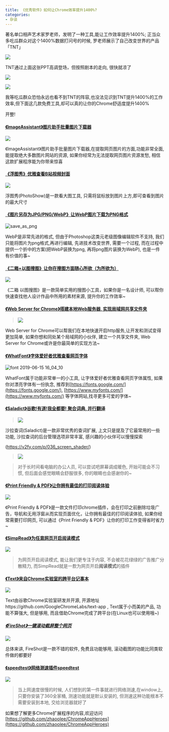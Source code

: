 ```yaml
---
title: 《优秀软件》如何让Chrome效率提升1400%?
categories:
- 杂谈
---
```


著名单口相声艺术家罗老师，发明了一种工具,能让工作效率提升1400%; 正当众多吃瓜群众对这个1400%数据打问号的时候, 罗老师展示了自己改变世界的产品「TNT」

![](https://v2fy.com/asset/window10-1400/1400.png)

TNT通过上面这张PPT高调登场，但按照剧本的走向, 很快就凉了

![](https://v2fy.com/asset/window10-1400/tnt-ppt.png)

![](https://v2fy.com/asset/window10-1400/256.jpg)


我等吃瓜群众恐怕永远也看不到TNT的阵容,也没法见识到TNT提升1400%的工作效率,但下面这几款免费工具,却可以真的让你的Chrome舒适度提升1400%

开整!

#### [《ImageAssistant》图片助手批量图片下载器](https://v2fy.com/p/061-image-assistant/) 


![](https://v2fy.com/asset/README/69475211-6cba5e80-0e05-11ea-8364-2fdaf073cdb0.gif)

《ImageAssistant》图片助手批量图片下载器,在提取网页图片的方面,功能非常全面, 能提取绝大多数图片网站的资源, 如果你经常为无法提取网页图片资源发愁, 相信这款扩展程序能为你带来惊喜




#### [《浮图秀》优雅查看B站视频封面](https://v2fy.com/p/064_photoshow/)



![](https://v2fy.com/asset/064-photoshow/photoshop-bilibili.gif)

浮图秀(PhotoShow)是一款看大图工具, 只需将鼠标放到图片上方,即可查看到图片的最大尺寸


#### [《图片另存为JPG/PNG/WebP》让WebP图片下载为PNG格式](https://v2fy.com/p/057_webp_save_as_png/)

![save_as_png](https://v2fy.com/asset/README/63221240-ce48ac80-c1c8-11e9-9860-376fedc0845e.gif)

WebP是非常先进的格式, 但由于Photoshop这类元老级图像编辑软件不支持, 我们只能将图片为png格式,再进行编辑, 先进技术改变世界, 需要一个过程, 而在过程中提供一个折中的方案(把WebP装换为png, 再将png图片装换为WebP), 也是一件有价值的事~

#### [《二箱+以图搜图》让你在搜图方面随心所欲（为所欲为）](https://v2fy.com/p/054_er_xiang_yi_tu_sou_tu/)


![](https://v2fy.com/asset/README/61757068-93ce3880-adf1-11e9-8903-ebf313fb6098.gif)


《二箱 以图搜图》是一款简单实用的搜图小工具，如果你是一名设计师, 可以帮你快速查找他人设计作品中所用的素材来源, 提升你的工作效率~


#### [《Web Server for Chrome》搭建本地Web服务器, 实现局域网共享文件夹](https://v2fy.com/p/049_web_server_for_chrome/)

> ![](https://v2fy.com/asset/README/74d3eb882b103e0fb1e5e5dd651c052f.gif)

Web Server for Chrome可以帮我们在本地快速开启http服务,让开发和测试变得更加简单, 如果你想和同处某个局域网的小伙伴, 建立一个共享文件夹, Web Server for Chrome或许是你最简单的实现方法~ 


#### [《WhatFont》字体爱好者优雅查看网页字体](https://v2fy.com/p/046_whatfont/)

![font 2019-06-15 16_04_10](https://v2fy.com/asset/README/59549312-4529b500-8f8e-11e9-8107-004486a02258.gif)

WhatFont属于功能非常单一的小工具, 让字体爱好者优雅查看网页字体属性, 如果你对漂亮字体有一份执念, 推荐到[https://fonts.google.com/](https://fonts.google.com/), [https://www.myfonts.com/](https://www.myfonts.com/)
 等字体网站,找寻更多可爱的字体~

#### [《Saladict》谷歌!有道!我全都要! 聚合词典, 并行翻译](https://v2fy.com/p/037_saladict/)

>![](https://v2fy.com/asset/README/07322f3c4b13484a8a048194558cec5c.gif)

沙拉查词(Saladict)是一款非常优秀的查词扩展, 上文只是提及了它最常用的一些功能, 沙拉查词的后台管理选项非常丰富, 感兴趣的小伙伴可以慢慢探索


(https://v2fy.com/p/036_screen_shader/)

>![](https://v2fy.com/asset/README/3a94a283267047c39114694706de7293.gif)

> 对于长时间看电脑的办公人员, 可以尝试吧屏幕调成暖色, 开始可能会不习惯, 但后面会感觉眼睛会舒服很多, 你的眼睛也会感谢你的~

#### [《Print Friendly & PDF》让你拥有最佳的打印阅读体验](https://v2fy.com/p/035_print_friendly_and_pdf/)

![](https://v2fy.com/asset/README/a71d2b280298482ba2408482c1537bf9.gif)

《Print Friendly & PDF》是一款文件打印chrome插件，会在打印之前删除垃圾广告，导航和无用浮窗从而实现页面优化，让你拥有最佳的打印阅读体验, 如果你经常需要打印网页, 可以通过《Print Friendly & PDF》让你的打印工作变得省时省力~


#### [《SimpRead》为任意网页开启阅读模式](https://v2fy.com/p/029_simread/)


![](https://v2fy.com/asset/README/0f9aa9ca332c4325806f92784af9f9ac.gif)
> 为网页开启阅读模式, 能让我们更专注于内容, 不会被花花绿绿的广告推广分散精力, 而SimpRead就是一歀为网页开启**阅读模式**的插件



#### [《Text》来自Chrome实验室的跨平台记事本](https://v2fy.com/p/027_text/)

![](https://v2fy.com/asset/README/6e287798ca1d4b939705447d4b8b2b3b.gif)

Text由谷歌Chrome实验室研发并开源, 开源地址https://github.com/GoogleChromeLabs/text-app , Text属于小而美的产品, 功能不算强大, 但是够用, 而且借助Chrome完成了跨平台(在Linux也可以使用哦~)


##### [《FireShot》一键滚动截屏整个网页](https://v2fy.com/p/023_fireshot/)


![](https://v2fy.com/asset/README/81ac43fe1d6e454b93dc7f3ae57d96cd.gif)

总体来讲, FireShot是一款不错的软件, 免费且功能够用, 滚动截图的功能比同类软件做的都要好

#### [《speedtest》网络测速插件speedtest](https://v2fy.com/p/010_speedtest/)

![](https://v2fy.com/asset/window10-1400/speed-download.gif)

> 当上网速度很慢的时候, 人们想到的第一件事就进行网络测速,在window上, 只要你安装了360全家桶, 测速功能就是默认安装的, 但测速这种功能根本不需要安装到本地, 交给浏览器就好了


如果想了解更多Chrome扩展程序的内容,欢迎访问[https://github.com/zhaoolee/ChromeAppHeroes](https://github.com/zhaoolee/ChromeAppHeroes)











